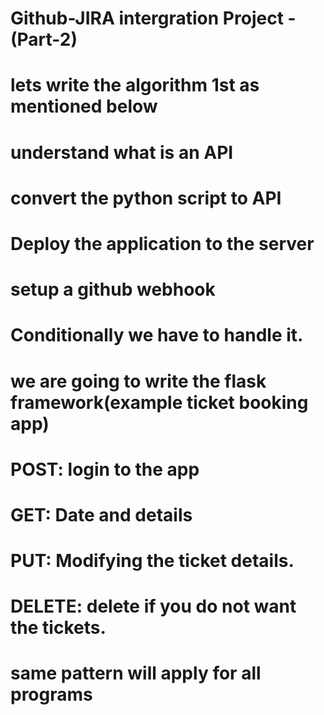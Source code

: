 # Github-JIRA intergration Project - (Part-2)
# lets write the algorithm 1st as mentioned below

# understand what is an API
# convert the python script to API
# Deploy the application to the server
# setup a github webhook
# Conditionally we have to handle it.

# we are going to write the flask framework(example ticket booking app)
# POST: login to the app
# GET: Date and details 
# PUT: Modifying the ticket details.
# DELETE: delete if you do not want the tickets.

# same pattern will apply for all programs